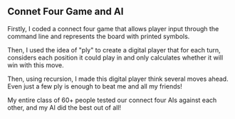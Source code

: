## Connet Four Game and AI

Firstly, I coded a connect four game that allows player input through the command line and represents the board with printed symbols.

Then, I used the idea of "ply" to create a digital player that for each turn, considers each position it could play in and only calculates whether it will win with this move.

Then, using recursion, I made this digital player think several moves ahead. Even just a few ply is enough to beat me and all my friends!

My entire class of 60+ people tested our connect four AIs against each other, and my AI did the best out of all!
